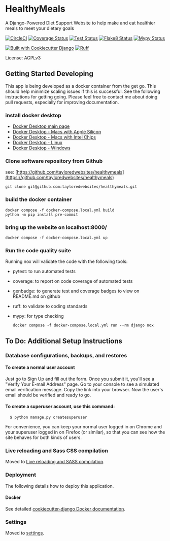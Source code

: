 # HealthyMeals

A Django-Powered Diet Support Website to help make and eat healthier meals to meet your dietary goals

[![CircleCI](https://dl.circleci.com/status-badge/img/circleci/BZR3uzdbU6P9JdMbhCLMmZ/PhQcorR5decQrvhgn17chH/tree/main.svg?style=svg)](https://dl.circleci.com/status-badge/redirect/circleci/BZR3uzdbU6P9JdMbhCLMmZ/PhQcorR5decQrvhgn17chH/tree/main)
[![Coverage Status](https://tayloredwebsites.github.io/healthymeals/qa/coverage/coverage_badge.svg)](https://tayloredwebsites.github.io/healthymeals/qa/coverage/html/index.html)
[![Test Status](https://tayloredwebsites.github.io/healthymeals/qa/tests/tests_badge.svg)](https://tayloredwebsites.github.io/healthymeals/qa/tests/index.html)
[![Flake8 Status](https://tayloredwebsites.github.io/healthymeals/qa/flake8/flake8_badge.svg)](https://tayloredwebsites.github.io/healthymeals/qa/flake8/html/index.html)
[![Mypy Status](https://tayloredwebsites.github.io/healthymeals/mypy_badge.svg)](https://tayloredwebsites.github.io/healthymeals/qa/mypy/index.html)

[![Built with Cookiecutter Django](https://img.shields.io/badge/built%20with-Cookiecutter%20Django-ff69b4.svg?logo=cookiecutter)](https://github.com/cookiecutter/cookiecutter-django/)
[![Ruff](https://img.shields.io/endpoint?url=https://raw.githubusercontent.com/astral-sh/ruff/main/assets/badge/v2.json)](https://github.com/astral-sh/ruff)


License: AGPLv3


## Getting Started Developing

This app is being developed as a docker container from the get go.  This should help minimize scaling issues if this is successful.  See the following instructions for getting going.  Please feel free to contact me about doing pull requests, especially for improving documentation.

### install docker desktop

- [Docker Desktop main page](https://www.docker.com/products/docker-desktop/)
- [Docker Desktop - Macs with Apple Silicon](https://docs.docker.com/desktop/setup/install/mac-install/)
- [Docker Desktop - Macs with Intel Chips](https://desktop.docker.com/mac/main/amd64/Docker.dmg)
- [Docker Desktop - Linux](https://docs.docker.com/desktop/setup/install/linux/)
- [Docker Desktop - Windows](https://docs.docker.com/desktop/setup/install/windows-install/)

### Clone software repository from Github

see: [https://github.com/tayloredwebsites/healthymeals](https://github.com/tayloredwebsites/healthymeals)

    git clone git@github.com:tayloredwebsites/healthymeals.git

### build the docker container

    docker compose -f docker-compose.local.yml build
    python -m pip install pre-commit

### bring up the website on localhost:8000/

    docker compose -f docker-compose.local.yml up

### Run the code quality suite

Running nox will validate the code with the following tools:

- pytest: to run automated tests
- coverage: to report on code coverage of automated tests
- genbadge: to generate test and coverage badges to view on README.md on github
- ruff: to validate to coding standards
- mypy: for type checking


      docker compose -f docker-compose.local.yml run --rm django nox

## To Do: Additional Setup Instructions

### Database configurations, backups, and restores

#### To create a **normal user account**

Just go to Sign Up and fill out the form. Once you submit it, you'll see a "Verify Your E-mail Address" page. Go to your console to see a simulated email verification message. Copy the link into your browser. Now the user's email should be verified and ready to go.

#### To create a **superuser account**, use this command:

      $ python manage.py createsuperuser

For convenience, you can keep your normal user logged in on Chrome and your superuser logged in on Firefox (or similar), so that you can see how the site behaves for both kinds of users.


### Live reloading and Sass CSS compilation

Moved to [Live reloading and SASS compilation](https://cookiecutter-django.readthedocs.io/en/latest/2-local-development/developing-locally.html#using-webpack-or-gulp).

### Deployment

The following details how to deploy this application.

#### Docker

See detailed [cookiecutter-django Docker documentation](https://cookiecutter-django.readthedocs.io/en/latest/3-deployment/deployment-with-docker.html).

### Settings

Moved to [settings](https://cookiecutter-django.readthedocs.io/en/latest/1-getting-started/settings.html).
